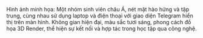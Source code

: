 Hình ảnh minh họa: Một nhóm sinh viên châu Á, nét mặt hào hứng và tập trung, cùng nhau sử dụng laptop và điện thoại với giao diện Telegram hiển thị trên màn hình. Không gian hiện đại, màu sắc tươi sáng, phong cách đồ họa 3D Render, thể hiện sự kết nối và hợp tác trong học tập qua công nghệ.